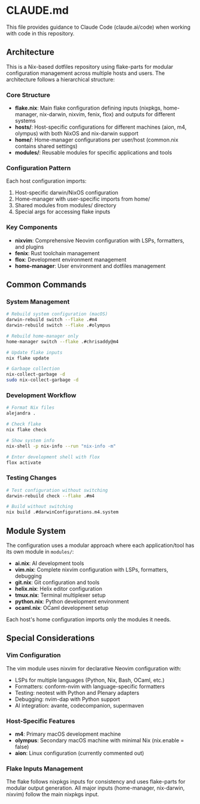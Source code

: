 # CLAUDE.md

This file provides guidance to Claude Code (claude.ai/code) when working with code in this repository.

## Architecture

This is a Nix-based dotfiles repository using flake-parts for modular configuration management across multiple hosts and users. The architecture follows a hierarchical structure:

### Core Structure
- **flake.nix**: Main flake configuration defining inputs (nixpkgs, home-manager, nix-darwin, nixvim, fenix, flox) and outputs for different systems
- **hosts/**: Host-specific configurations for different machines (aion, m4, olympus) with both NixOS and nix-darwin support  
- **home/**: Home-manager configurations per user/host (common.nix contains shared settings)
- **modules/**: Reusable modules for specific applications and tools

### Configuration Pattern
Each host configuration imports:
1. Host-specific darwin/NixOS configuration
2. Home-manager with user-specific imports from home/
3. Shared modules from modules/ directory
4. Special args for accessing flake inputs

### Key Components
- **nixvim**: Comprehensive Neovim configuration with LSPs, formatters, and plugins
- **fenix**: Rust toolchain management
- **flox**: Development environment management
- **home-manager**: User environment and dotfiles management

## Common Commands

### System Management
```bash
# Rebuild system configuration (macOS)
darwin-rebuild switch --flake .#m4
darwin-rebuild switch --flake .#olympus

# Rebuild home-manager only
home-manager switch --flake .#chrisaddy@m4

# Update flake inputs
nix flake update

# Garbage collection
nix-collect-garbage -d
sudo nix-collect-garbage -d
```

### Development Workflow
```bash
# Format Nix files
alejandra .

# Check flake
nix flake check

# Show system info
nix-shell -p nix-info --run "nix-info -m"

# Enter development shell with flox
flox activate
```

### Testing Changes
```bash
# Test configuration without switching
darwin-rebuild check --flake .#m4

# Build without switching
nix build .#darwinConfigurations.m4.system
```

## Module System

The configuration uses a modular approach where each application/tool has its own module in `modules/`:
- **ai.nix**: AI development tools
- **vim.nix**: Complete nixvim configuration with LSPs, formatters, debugging
- **git.nix**: Git configuration and tools  
- **helix.nix**: Helix editor configuration
- **tmux.nix**: Terminal multiplexer setup
- **python.nix**: Python development environment
- **ocaml.nix**: OCaml development setup

Each host's home configuration imports only the modules it needs.

## Special Considerations

### Vim Configuration
The vim module uses nixvim for declarative Neovim configuration with:
- LSPs for multiple languages (Python, Nix, Bash, OCaml, etc.)
- Formatters: conform-nvim with language-specific formatters
- Testing: neotest with Python and Plenary adapters
- Debugging: nvim-dap with Python support
- AI integration: avante, codecompanion, supermaven

### Host-Specific Features
- **m4**: Primary macOS development machine
- **olympus**: Secondary macOS machine with minimal Nix (nix.enable = false)
- **aion**: Linux configuration (currently commented out)

### Flake Inputs Management
The flake follows nixpkgs inputs for consistency and uses flake-parts for modular output generation. All major inputs (home-manager, nix-darwin, nixvim) follow the main nixpkgs input.